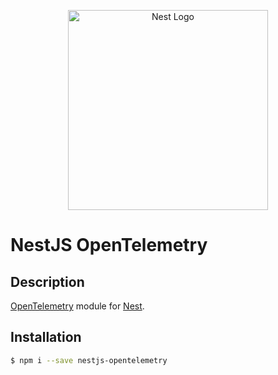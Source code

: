 <p align="center">
  <a href="http://nestjs.com/" target="blank"><img src="https://nestjs.com/img/logo_text.svg" width="320" alt="Nest Logo" /></a>
</p>

# NestJS OpenTelemetry

## Description

[OpenTelemetry](https://opentelemetry.io/) module for [Nest](https://github.com/nestjs/nest).

## Installation

```bash
$ npm i --save nestjs-opentelemetry
```
